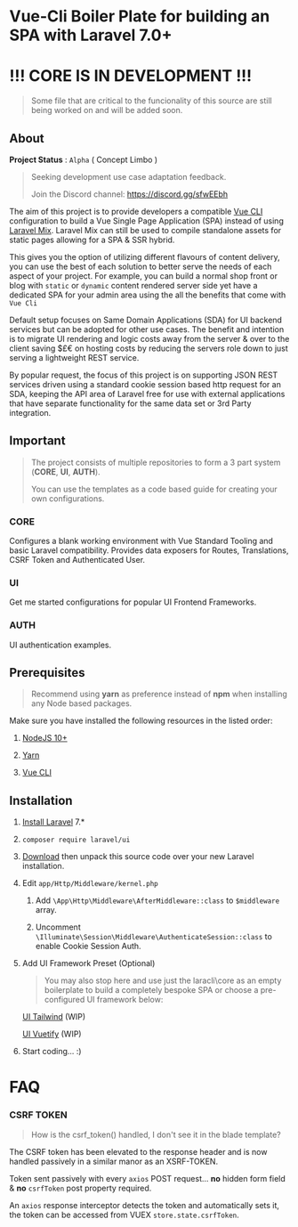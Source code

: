 # Vue-Cli Boiler Plate for building an SPA with Laravel 7.0+

# !!! CORE IS IN DEVELOPMENT !!!

> Some file that are critical to the funcionality of this source are still being worked on and will be added soon.

## About

**Project Status** : `Alpha` ( Concept Limbo )
> Seeking development use case adaptation feedback.
>
> Join the Discord channel: https://discord.gg/sfwEEbh

The aim of this project is to provide developers a compatible [Vue CLI](https://cli.vuejs.org) configuration to build a Vue Single Page Application (SPA) instead of using [Laravel Mix](https://laravel.com/docs/master/mix).
Laravel Mix can still be used to compile standalone assets for static pages allowing for a SPA & SSR hybrid.

This gives you the option of utilizing different flavours of content delivery, you can use the best of each solution to better serve the needs of each aspect of your project.
For example, you can build a normal shop front or blog with `static` or `dynamic` content rendered server side yet have a dedicated SPA for your admin area using the all the benefits that come with `Vue Cli`

Default setup focuses on Same Domain Applications (SDA) for UI backend services but can be adopted for other use cases.
The benefit and intention is to migrate UI rendering and logic costs away from the server & over to the client saving $£€ on hosting costs by reducing the servers role down to just serving a lightweight REST service.

By popular request, the focus of this project is on supporting JSON REST services driven using a standard cookie session based http request for an SDA, keeping the API area of Laravel free for use with external applications that have separate functionality for the same data set or 3rd Party integration.

## Important
> The project consists of multiple repositories to form a 3 part system (**CORE**, **UI**, **AUTH**).
>
> You can use the templates as a code based guide for creating your own configurations.

### CORE

Configures a blank working environment with Vue Standard Tooling and basic Laravel compatibility.
Provides data exposers for Routes, Translations, CSRF Token and Authenticated User.

### UI

Get me started configurations for popular UI Frontend Frameworks.

### AUTH

UI authentication examples.

## Prerequisites

> Recommend using **yarn** as preference instead of **npm** when installing any Node based packages.

Make sure you have installed the following resources in the listed order:

1) [NodeJS 10+](https://nodejs.org)

2) [Yarn](https://yarnpkg.com/en/docs/instal)

3) [Vue CLI](https://cli.vuejs.org/guide/installation.html)

## Installation

1) [Install Laravel](https://laravel.com/docs/7.x) 7.*

2) `composer require laravel/ui`

3) [Download](https://github.com/laracli/core/archive/master.zip) then unpack this source code over your new Laravel installation.

4) Edit `app/Http/Middleware/kernel.php`

   1) Add `\App\Http\Middleware\AfterMiddleware::class` to `$middleware` array.
   
   2) Uncomment `\Illuminate\Session\Middleware\AuthenticateSession::class` to enable Cookie Session Auth.

5) Add UI Framework Preset (Optional)

    > You may also stop here and use just the laracli\core as an empty boilerplate to build a completely bespoke SPA or choose a pre-configured UI framework below:

    [UI Tailwind](https://github.com/laracli/ui-tailwind) (WIP)

    [UI Vuetify](https://github.com/laracli/ui-vuetify) (WIP)

6) Start coding... :)

# FAQ

### CSRF TOKEN

> How is the csrf_token() handled, I don't see it in the blade template?

The CSRF token has been elevated to the response header and is now handled passively in a similar manor as an XSRF-TOKEN.

Token sent passively with every `axios` POST request... **no** hidden form field & **no** `csrfToken` post property required.

An `axios` response interceptor detects the token and automatically sets it, the token can be accessed from VUEX `store.state.csrfToken`.
